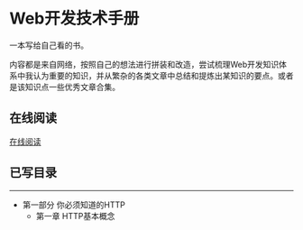 # Web开发技术手册

一本写给自己看的书。

内容都是来自网络，按照自己的想法进行拼装和改造，尝试梳理Web开发知识体系中我认为重要的知识，并从繁杂的各类文章中总结和提炼出某知识的要点。或者是该知识点一些优秀文章合集。

## 在线阅读

[在线阅读](https://dunizb.gitbooks.io/web-dev-technical-manual/content/)

## 已写目录

---

* 第一部分 你必须知道的HTTP
  * 第一章 HTTP基本概念



